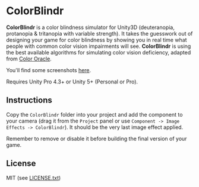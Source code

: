 ColorBlindr
===========

**ColorBlindr** is a color blindness simulator for Unity3D (deuteranopia, protanopia & tritanopia with variable strength). It takes the guesswork out of designing your game for color blindness by showing you in real time what people with common color vision impairments will see. **ColorBlindr** is using the best available algorithms for simulating color vision deficiency, adapted from [Color Oracle](http://colororacle.org/).

You'll find some screenshots [here](http://imgur.com/a/uunaS#0).

Requires Unity Pro 4.3+ or Unity 5+ (Personal or Pro).

Instructions
------------

Copy the `ColorBlindr` folder into your project and add the component to your camera (drag it from the `Project` panel or use `Component -> Image Effects -> ColorBlindr`). It should be the very last image effect applied.

Remember to remove or disable it before building the final version of your game.

License
-------

MIT (see [LICENSE.txt](LICENSE.txt))
